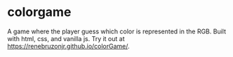# colorgame
A game where the player guess which color is represented in the RGB.  Built with html, css, and vanilla js.
Try it out at https://renebruzonjr.github.io/colorGame/.
